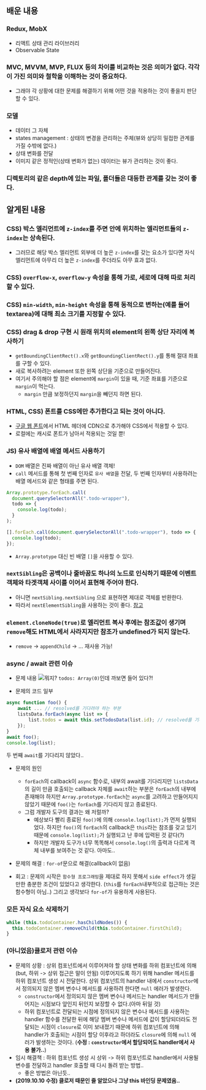 ## 배운 내용

### Redux, MobX

- 리액트 상태 관리 라이브러리
- Observable State

### MVC, MVVM, MVP, FLUX 등의 차이를 비교하는 것은 의미가 없다. 각각이 가진 의미와 철학을 이해하는 것이 중요하다.

- 그래야 각 상황에 대한 문제를 해결하기 위해 어떤 것을 적용하는 것이 좋을지 판단할 수 있다.

### 모델

- 데이터 그 자체
- states management : 상태의 변경을 관리하는 주체(뷰와 상당히 밀접한 관계를 가질 수밖에 없다.)
- 상태 변화를 전달
- 이미지 같은 정적인(상태 변화가 없는) 데이터는 뷰가 관리하는 것이 좋다.

### 디렉토리의 같은 depth에 있는 파일, 폴더들은 대등한 관계를 갖는 것이 좋다.

## 알게된 내용

### CSS) 박스 엘리먼트에 `z-index`를 주면 안에 위치하는 엘리먼트들의 `z-index`는 상속된다.

- 그러므로 해당 박스 엘리먼트 외부에 더 높은 `z-index`를 갖는 요소가 있다면 자식 엘리먼트에 아무리 더 높은 `z-index`를 주더라도 아무 효과 없다.

### CSS) `overflow-x`, `overflow-y` 속성을 통해 가로, 세로에 대해 따로 처리할 수 있다.

### CSS) `min-width`, `min-height` 속성을 통해 동적으로 변하는(예를 들어 textarea)에 대해 최소 크기를 지정할 수 있다.

### CSS) drag & drop 구현 시 원래 위치의 element의 왼쪽 상단 자리에 복사하기

- `getBoundingClientRect().x`와 `getBoundingClientRect().y`를 통해 절대 좌표를 구할 수 있다.
- 새로 복사하려는 element 또한 왼쪽 상단을 기준으로 만들어진다.
- 여기서 주의해야 할 점은 element에 `margin`이 있을 때, 기준 좌표를 기준으로 `margin`이 먹는다.
  - `margin` 만큼 보정하던지 `margin`을 빼던지 하면 된다.

### HTML, CSS) 폰트를 CSS에만 추가한다고 되는 것이 아니다.

- [구글 웹 폰트](https://fonts.google.com/)에서 HTML 헤더에 CDN으로 추가해야 CSS에서 적용할 수 있다.
- 로컬에는 캐시로 폰트가 남아서 적용되는 것일 뿐!

### JS) 유사 배열에 배열 메서드 사용하기

- `DOM` 배열은 진짜 배열이 아닌 유사 배열 객체!
- `call` 메서드를 통해 첫 번째 인자로 `유사 배열`을 전달, 두 번째 인자부터 사용하려는 배열 메서드와 같은 형태를 주면 된다.

```javascript
Array.prototype.forEach.call(
  document.querySelectorAll(".todo-wrapper"),
  todo => {
    console.log(todo);
  }
);
```

```javascript
[].forEach.call(document.querySelectorAll(".todo-wrapper"), todo => {
  console.log(todo);
});
```

- `Array.prototype` 대신 빈 배열 `[]`을 사용할 수 있다.

### `nextSibling`은 공백이나 줄바꿈도 하나의 노드로 인식하기 때문에 이벤트객체와 타겟객체 사이를 이어서 표현해 주어야 한다.

- 아니면 `nextSibling.nextSibling` 으로 표현하면 제대로 객체를 반환한다.
- 따라서 `nextElementSibling`을 사용하는 것이 좋다.
  [참고](https://iamawebdeveloper.tistory.com/58)

### `element.cloneNode(true)`로 엘리먼트 복사 후에는 참조값이 생기며 `remove`해도 HTML에서 사라지지만 참조가 undefined가 되지 않는다.

- `remove` -> `appendChild` -> ... 재사용 가능!

### async / await 관련 이슈

- 문제 내용
  ![뭐지?](https://user-images.githubusercontent.com/47619140/66378891-67d55300-e9ef-11e9-983e-7172a85692d1.png)
  `todos: Array(0)`인데 까보면 들어 있다?!

- 문제의 코드 일부

```javascript
async function foo() {
    await ... // resolved를 기다려야 하는 부분
    listsData.forEach(async list => {
        list.todos = await this.setTodosData(list.id); // resolved를 기다릴 것으로 예상했던 부분
    });
}
await foo();
console.log(list);
```

두 번째 `await`를 기다리지 않았다..

- 문제의 원인

  - `forEach`의 callback이 `async` 함수로, 내부의 await를 기다리지만 `listsData`의 길이 만큼 호출되는 callback 자체를 `await`하는 부분은 `forEach`의 내부에 존재해야 하지만 `Array.prototype.forEach`는 `async`를 고려하고 만들어지지 않았기 때문에 `foo()`는 `forEach`를 기다리지 않고 종료된다.
  - 그럼 개발자 도구의 결과는 왜 저럴까?
    - 예상보다 빨리 종료된 `foo()`에 의해 `console.log(list);`가 먼저 실행되었다. 하지만 `foo()`의 `forEach`의 callback은 `this`라는 참조를 갖고 있기 때문에 `console.log(list);`가 실행되고 난 후에 입력된 것 같다(?)
    - 하지만 개발자 도구가 너무 똑똑해서 `console.log()`의 출력과 다르게 객체 내부를 보여주는 것 같다. 아마도..

- 문제의 해결 : `for-of`문으로 해결(callback이 없음)

- 회고 : 문제의 시작은 `함수형 프로그래밍`을 제대로 하지 못해서 `side effect`가 생길 만한 충분한 조건이 있었다고 생각한다. (`this`를 `forEach`내부적으로 접근하는 것은 함수형이 아님..) 그리고 생각보다 `for-of`가 유용하게 사용된다.

### 모든 자식 요소 삭제하기

```javascript
while (this.todoContainer.hasChildNodes()) {
  this.todoContainer.removeChild(this.todoContainer.firstChild);
}
```

### (아니었음)클로저 관련 이슈

- 문제의 상황 : 상위 컴포넌트에서 이루어져야 할 상태 변화를 하위 컴포넌트에 의해(but, 하위 -> 상위 접근은 말이 안됨) 이루어지도록 하기 위해 handler 메서드를 하위 컴포넌트 생성 시 전달한다. 상위 컴포넌트의 handler 내에서 `constructor`에서 정의되지 않은 멤버 변수나 메서드를 사용하려 한다면 `null` 에러가 발생한다.
  - `constructor`에서 정의되지 않은 멤버 변수나 메서드는 handler 메서드가 만들어지는 시점보다 앞인지 뒤인지 보장할 수 없다.(아마 뒤일 것)
  - 하위 컴포넌트로 전달되는 시점에 정의되지 않은 변수나 메서드를 사용하는 handler 함수를 전달한 뒤에 해당 멤버 변수나 메서드에 값이 할당되더라도 전달되는 시점이 `closure`로 이미 보내졌기 때문에 하위 컴포넌트에 의해 handler가 호출되는 시점이 할당 이후라고 하더라도 `closure`에 의해 `null` 에러가 발생하는 것이다.
    (**수정 : `constructor`에서 할당되어도 handler에서 사용 불가..**)
- 임시 해결책 : 하위 컴포넌트 생성 시 상위 -> 하위 컴포넌트로 handler에서 사용될 변수를 전달하고 handler 호출할 때 다시 돌려 받는 방법..
  - 좋은 방법은 아닌듯..
- **(2019.10.10 수정) 클로저 때문인 줄 알았으나 그냥 this 바인딩 문제였음..**
